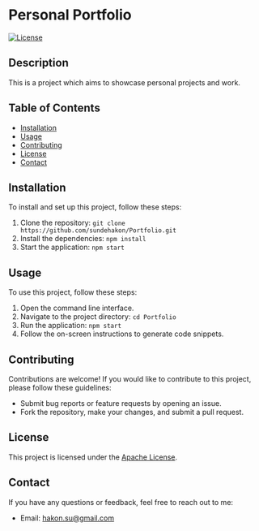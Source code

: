 # Personal Portfolio

[![License](https://img.shields.io/badge/License-Apache2.0-orange.svg)](LICENSE)

## Description

This is a project which aims to showcase personal projects and work.

## Table of Contents

- [Installation](#installation)
- [Usage](#usage)
- [Contributing](#contributing)
- [License](#license)
- [Contact](#contact)

## Installation

To install and set up this project, follow these steps:

1. Clone the repository: `git clone https://github.com/sundehakon/Portfolio.git`
2. Install the dependencies: `npm install`
3. Start the application: `npm start`

## Usage

To use this project, follow these steps:

1. Open the command line interface.
2. Navigate to the project directory: `cd Portfolio`
3. Run the application: `npm start`
4. Follow the on-screen instructions to generate code snippets.

## Contributing

Contributions are welcome! If you would like to contribute to this project, please follow these guidelines:

- Submit bug reports or feature requests by opening an issue.
- Fork the repository, make your changes, and submit a pull request.

## License

This project is licensed under the [Apache License](LICENSE).

## Contact

If you have any questions or feedback, feel free to reach out to me:

- Email: hakon.su@gmail.com
